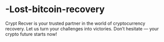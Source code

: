 # -Lost-bitcoin-recovery
Crypt Recver is your trusted partner in the world of cryptocurrency recovery. Let us turn your challenges into victories. Don’t hesitate — your crypto future starts now!
